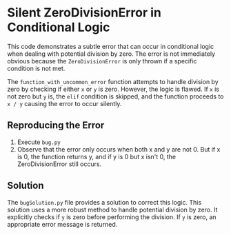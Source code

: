 # Silent ZeroDivisionError in Conditional Logic

This code demonstrates a subtle error that can occur in conditional logic when dealing with potential division by zero. The error is not immediately obvious because the `ZeroDivisionError` is only thrown if a specific condition is not met.

The `function_with_uncommon_error` function attempts to handle division by zero by checking if either `x` or `y` is zero. However, the logic is flawed. If `x` is not zero but `y` is, the `elif` condition is skipped, and the function proceeds to `x / y` causing the error to occur silently.

## Reproducing the Error

1. Execute `bug.py`
2. Observe that the error only occurs when both x and y are not 0. But if x is 0, the function returns y, and if y is 0 but x isn't 0, the ZeroDivisionError still occurs.

## Solution

The `bugSolution.py` file provides a solution to correct this logic. This solution uses a more robust method to handle potential division by zero. It explicitly checks if `y` is zero before performing the division. If `y` is zero, an appropriate error message is returned. 